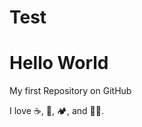 # Test
# Hello World

My first Repository on GitHub

I love :coffee:, :pizza:, :camping:, and :woman_playing_handball:.

